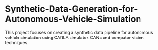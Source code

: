 # Synthetic-Data-Generation-for-Autonomous-Vehicle-Simulation
This project focuses on creating a synthetic data pipeline for autonomous vehicle simulation using CARLA simulator, GANs and computer vision techniques.
